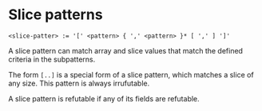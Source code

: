 # Slice patterns
```
<slice-patter> := '[' <pattern> { ',' <pattern> }* [ ',' ] ']'
```

A slice pattern can match array and slice values that match the defined criteria in the subpatterns.

The form `[..]` is a special form of a slice pattern, which matches a slice of any size.
This pattern is always irrufutable.

A slice pattern is refutable if any of its fields are refutable.
